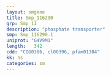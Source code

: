 ```yaml
---
layout: smgene
title: Smp_116290
grp: Smp_11
description: "phosphate transporter"
smp: Smp_116290.1
uniprot: "G4V9M1"
length:   342
cdd: "COG0306, cl00396, pfam01384"
kk: ns
categories: sm
---
```

